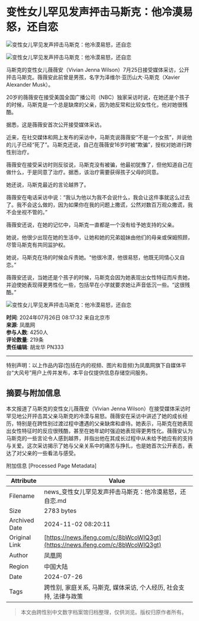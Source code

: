 # 变性女儿罕见发声抨击马斯克：他冷漠易怒，还自恋

![变性女儿罕见发声抨击马斯克：他冷漠易怒，还自恋](https://x0.ifengimg.com/ucms/2024_30/A0588D364C3168971793A37B0E516E523D075F42_size61_w1280_h214.png)

![变性女儿罕见发声抨击马斯克：他冷漠易怒，还自恋](https://x0.ifengimg.com/ucms/2024_30/CD506187C3B82ED1B218519AA138CFC86EF0B795_size100_w942_h631.jpg)

马斯克的变性女儿薇薇安（Vivian Jenna Wilson）7月25日接受媒体采访，公开抨击马斯克。薇薇安此前曾是男孩，名字为泽维尔·亚历山大·马斯克（Xavier Alexander Musk）。

20岁的薇薇安在接受美国全国广播公司（NBC）独家采访时说，在她还是个孩子的时候，马斯克是一个总是缺席的父亲，因为她反常和比较女性化，他对她很残酷。

据悉，这是薇薇安首次公开接受媒体采访。

近来，在社交媒体和网上发布的采访中，马斯克说薇薇安“不是一个女孩”，并说他的儿子已经“死了”。马斯克还说，自己在薇薇安16岁时被“欺骗”，授权对她进行跨性别治疗。

薇薇安在接受采访时则反驳说，马斯克没有被骗，他最初犹豫了，但他知道自己在做什么，于是同意了治疗。据悉，该治疗需要获得孩子父母的同意。

她还说，马斯克最近的言论越界了。

薇薇安在电话采访中说：“我认为他以为我不会说什么，我会让这件事就这么过去了。我不会这么做的，因为如果你在我的问题上撒谎，公然对数百万观众撒谎，我不会坐视不管的。”

薇薇安还说，在她的记忆中，马斯克一直都是一个没有给予她支持的父亲。

她说，他很少出现在她的生活中，让她和她的兄弟姐妹由他们的母亲或保姆照顾，尽管马斯克有共同监护权。

她说，马斯克在场的时候会斥责她。“他很冷漠，他很易怒，他既无同情心又自恋。”

薇薇安还说，当她还是个孩子的时候，马斯克会因为她表现出女性特征而斥责她，并迫使她表现得更男性化一些，包括早在小学就要求她让声音低沉一些。“这很残酷。”

![变性女儿罕见发声抨击马斯克：他冷漠易怒，还自恋](https://x0.ifengimg.com/ucms/2024_30/CFB24E1E192E31D81B5BC573E22718D5151F210F_size71_w1080_h119.png)

**时间**: 2024年07月26日 08:17:32 来自北京市  
**来源**: 凤凰网  
**参与人数**: 4250人  
**评论数量**: 219条  
**责任编辑**: 胡龙华 PN333  

---

特别声明：以上作品内容(包括在内的视频、图片和音频)为凤凰网旗下自媒体平台“大风号”用户上传并发布，本平台仅提供信息存储空间服务。

## 摘要与附加信息

<!-- tcd_abstract -->
本文报道了马斯克的变性女儿薇薇安（Vivian Jenna Wilson）在接受媒体采访时罕见地公开抨击其父亲马斯克的冷漠与易怒。薇薇安在采访中讲述了她的成长经历，特别是在跨性别过渡过程中遭遇的父亲缺席和虐待。她表示，马斯克在她表现出女性特征时的反应很残酷，甚至在她年幼时强迫她表现得更男性化。薇薇安认为马斯克的一些言论令人感到越界，并指出他在其成长过程中从未给予她应有的支持与关爱。这次采访揭示了她与父亲关系中的痛苦与挣扎，也是她首次公开表态，表达了对父亲的一些看法与感受。
<!-- tcd_abstract_end -->

附加信息 [Processed Page Metadata]

| Attribute       | Value                                  |
|-----------------|----------------------------------------|
| Filename        | news_变性女儿罕见发声抨击马斯克：他冷漠易怒，还自恋.md                             |
| Size            | 2783 bytes                           |
| Archived Date   | 2024-11-02 08:20:11                             |
| Original Link   | [https://news.ifeng.com/c/8bWcoWIQ3gt](https://news.ifeng.com/c/8bWcoWIQ3gt)                       |
| Author          | 凤凰网                               |
| Region          | 中国大陆                               |
| Date            | 2024-07-26                                 |
| Tags            | 跨性别, 家庭关系, 马斯克, 媒体采访, 个人经历, 社会支持, 法律与政策                                 |
>
> 本文由跨性别中文数字档案馆归档整理，仅供浏览。版权归原作者所有。
>